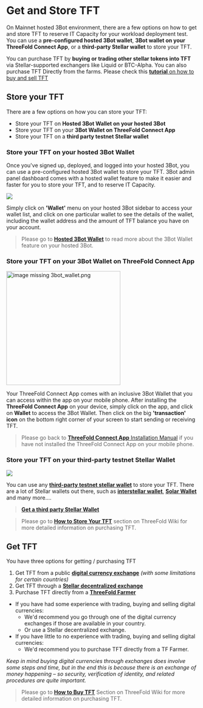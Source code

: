 # Get and Store TFT 

On Mainnet hosted 3Bot environment, there are a few options on how to get and store TFT to reserve IT Capacity for your workload deployment test. You can use a __pre-configured hosted 3Bot wallet__, __3Bot wallet on your ThreeFold Connect App__, or a __third-party Stellar wallet__ to store your TFT. 

You can purchase TFT by __buying or trading other stellar tokens into TFT__ via Stellar-supported exchangers like Liquid or BTC-Alpha. You can also purchase TFT Directly from the farms. Please check this [__tutorial__ on how to buy and sell TFT](https://wiki.threefold.io/#/how_to_buy_and_sell)


## Store your TFT

There are a few options on how you can store your TFT:
- Store your TFT on __Hosted 3Bot Wallet on your hosted 3Bot__
- Store your TFT on your __3Bot Wallet on ThreeFold Connect App__
- Store your TFT on a __third party testnet Stellar wallet__

### Store your TFT on your hosted 3Bot Wallet

Once you've signed up, deployed, and logged into your hosted 3Bot, you can use a pre-configured hosted 3Bot wallet to store your TFT. 3Bot admin panel dashboard comes with a hosted wallet feature to make it easier and faster for you to store your TFT, and to reserve IT Capacity. 

![](testnet_tft3.png)

Simply click on __'Wallet'__ menu on your hosted 3Bot sidebar to access your wallet list, and click on one particular wallet to see the details of the wallet, including the wallet address and the amount of TFT balance you have on your account.

> Please go to [__Hosted 3Bot Wallet__](3bot_wallet.md) to read more about the 3Bot Wallet feature on your hosted 3Bot.

### Store your TFT on your __3Bot Wallet on ThreeFold Connect App__

<img src="img/3bot_wallet.png" width="300" alt="image missing 3bot_wallet.png">

Your ThreeFold Connect App comes with an inclusive 3Bot Wallet that you can access within the app on your mobile phone. After installing the __ThreeFold Connect App__ on your device, simply click on the app, and click on __Wallet__ to access the 3Bot Wallet. Then click on the big __'transaction' icon__ on the bottom right corner of your screen to start sending or receiving TFT.

> Please go back to [__ThreeFold Connect App__ Installation Manual](threefold_connect_install.md) if you have not installed the ThreeFold Connect App on your mobile phone.

### Store your TFT on your third-party testnet Stellar Wallet

![](stellar_wallets.png)

You can use any [__third-party testnet stellar wallet__](https://www.stellar.org/lumens/wallets) to store your TFT. There are a lot of Stellar wallets out there, such as [__interstellar wallet__](https://interstellar.exchange/#download), [__Solar Wallet__](https://solarwallet.io/#download) and many more.... 

> [__Get a third party Stellar Wallet__](https://www.stellar.org/lumens/wallets)

> Please go to [__How to Store Your TFT__](https://wiki.threefold.io/#/storing_tft) section on ThreeFold Wiki for more detailed information on purchasing TFT.

## Get TFT

You have three options for getting / purchasing TFT

1. Get TFT from a public [__digital currency exchange__](https://wiki.threefold.io/#/how_to_buy_and_sell?id=_1public-exchanges) *(with some limitations for certain countries)*
2. Get TFT through a [__Stellar decentralized exchange__](https://wiki.threefold.io/#/how_to_buy_and_sell?id=_3-on-stellar-through-xlm-stellars-token)
3. Purchase TFT directly from a [__ThreeFold Farmer__](https://wiki.threefold.io/#/how_to_buy_and_sell?id=_2-directly-from-a-threefold-farmer)

- If you have had some experience with trading, buying and selling digital currencies:
    - We'd recommend you go through one of the digital currency exchanges if those are available in your country. 
    - Or use a Stellar decentralized exchange.
- If you  have little to no experience with trading, buying and selling digital currencies:
    - We'd recommend you to purchase TFT directly from a TF Farmer.

_Keep in mind buying digital currencies through exchanges does involve some steps and time, but in the end this is because there is an exchange of money happening – so security, verification of identity, and related procedures are quite important._

> Please go to [__How to Buy TFT__](https://wiki.threefold.io/#/how_to_buy_and_sell) Section on ThreeFold Wiki for more detailed information on purchasing TFT.
